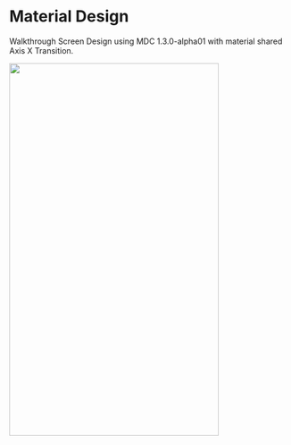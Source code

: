 # Material Design

Walkthrough Screen Design using MDC 1.3.0-alpha01 with material shared Axis X Transition.

<img src="https://j.gifs.com/zv85Dq.gif?raw=true" width="375px" height="667px">
